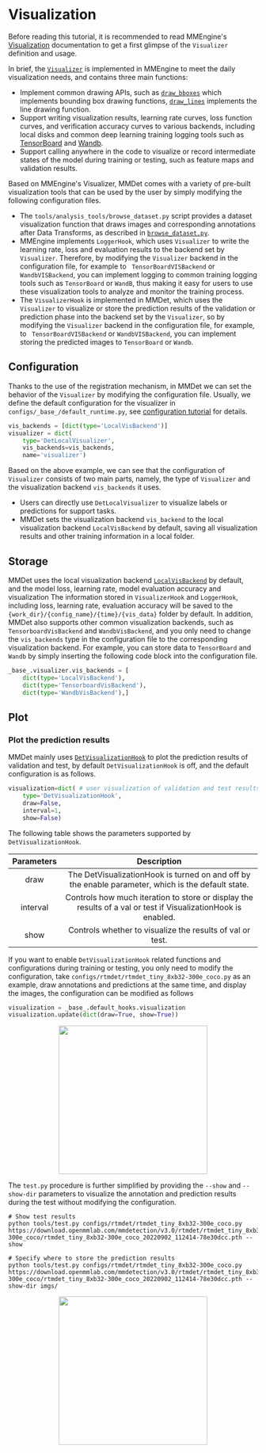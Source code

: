 # Visualization

Before reading this tutorial, it is recommended to read MMEngine's [Visualization](https://github.com/open-mmlab/mmengine/blob/main/docs/en/advanced_tutorials/visualization.md) documentation to get a first glimpse of the `Visualizer` definition and usage.

In brief, the [`Visualizer`](mmengine.visualization.Visualizer) is implemented in MMEngine to meet the daily visualization needs, and contains three main functions:

- Implement common drawing APIs, such as [`draw_bboxes`](mmengine.visualization.Visualizer.draw_bboxes) which implements bounding box drawing functions, [`draw_lines`](mmengine.visualization.Visualizer.draw_lines) implements the line drawing function.
- Support writing visualization results, learning rate curves, loss function curves, and verification accuracy curves to various backends, including local disks and common deep learning training logging tools such as [TensorBoard](https://www.tensorflow.org/tensorboard) and [Wandb](https://wandb.ai/site).
- Support calling anywhere in the code to visualize or record intermediate states of the model during training or testing, such as feature maps and validation results.

Based on MMEngine's Visualizer, MMDet comes with a variety of pre-built visualization tools that can be used by the user by simply modifying the following configuration files.

- The `tools/analysis_tools/browse_dataset.py` script provides a dataset visualization function that draws images and corresponding annotations after Data Transforms, as described in [`browse_dataset.py`](useful_tools.md).
- MMEngine implements `LoggerHook`, which uses `Visualizer` to write the learning rate, loss and evaluation results to the backend set by `Visualizer`. Therefore, by modifying the `Visualizer` backend in the configuration file, for example to ` TensorBoardVISBackend` or `WandbVISBackend`, you can implement logging to common training logging tools such as `TensorBoard` or `WandB`, thus making it easy for users to use these visualization tools to analyze and monitor the training process.
- The `VisualizerHook` is implemented in MMDet, which uses the `Visualizer` to visualize or store the prediction results of the validation or prediction phase into the backend set by the `Visualizer`, so by modifying the `Visualizer` backend in the configuration file, for example, to ` TensorBoardVISBackend` or `WandbVISBackend`, you can implement storing the predicted images to `TensorBoard` or `Wandb`.

## Configuration

Thanks to the use of the registration mechanism, in MMDet we can set the behavior of the `Visualizer` by modifying the configuration file. Usually, we define the default configuration for the visualizer in `configs/_base_/default_runtime.py`, see [configuration tutorial](config.md) for details.

```Python
vis_backends = [dict(type='LocalVisBackend')]
visualizer = dict(
    type='DetLocalVisualizer',
    vis_backends=vis_backends,
    name='visualizer')
```

Based on the above example, we can see that the configuration of `Visualizer` consists of two main parts, namely, the type of `Visualizer` and the visualization backend `vis_backends` it uses.

- Users can directly use `DetLocalVisualizer` to visualize labels or predictions for support tasks.
- MMDet sets the visualization backend `vis_backend` to the local visualization backend `LocalVisBackend` by default, saving all visualization results and other training information in a local folder.

## Storage

MMDet uses the local visualization backend [`LocalVisBackend`](mmengine.visualization.LocalVisBackend) by default, and the model loss, learning rate, model evaluation accuracy and visualization The information stored in `VisualizerHook` and `LoggerHook`, including loss, learning rate, evaluation accuracy will be saved to the `{work_dir}/{config_name}/{time}/{vis_data}` folder by default. In addition, MMDet also supports other common visualization backends, such as `TensorboardVisBackend` and `WandbVisBackend`, and you only need to change the `vis_backends` type in the configuration file to the corresponding visualization backend. For example, you can store data to `TensorBoard` and `Wandb` by simply inserting the following code block into the configuration file.

```Python
_base_.visualizer.vis_backends = [
    dict(type='LocalVisBackend'),
    dict(type='TensorboardVisBackend'),
    dict(type='WandbVisBackend'),]
```

## Plot

### Plot the prediction results

MMDet mainly uses [`DetVisualizationHook`](mmdet.engine.hooks.DetVisualizationHook) to plot the prediction results of validation and test, by default `DetVisualizationHook` is off, and the default configuration is as follows.

```Python
visualization=dict( # user visualization of validation and test results
    type='DetVisualizationHook',
    draw=False,
    interval=1,
    show=False)
```

The following table shows the parameters supported by `DetVisualizationHook`.

| Parameters |                                                  Description                                                  |
| :--------: | :-----------------------------------------------------------------------------------------------------------: |
|    draw    |      The DetVisualizationHook is turned on and off by the enable parameter, which is the default state.       |
|  interval  | Controls how much iteration to store or display the results of a val or test if VisualizationHook is enabled. |
|    show    |                           Controls whether to visualize the results of val or test.                           |

If you want to enable `DetVisualizationHook` related functions and configurations during training or testing, you only need to modify the configuration, take `configs/rtmdet/rtmdet_tiny_8xb32-300e_coco.py` as an example, draw annotations and predictions at the same time, and display the images, the configuration can be modified as follows

```Python
visualization = _base_.default_hooks.visualization
visualization.update(dict(draw=True, show=True))
```

<div align=center>
<img src="https://user-images.githubusercontent.com/17425982/224883427-1294a7ba-14ab-4d93-9152-55a7b270b1f1.png" height="300"/>
</div>

The `test.py` procedure is further simplified by providing the  `--show` and `--show-dir` parameters to visualize the annotation and prediction results during the test without modifying the configuration.

```Shell
# Show test results
python tools/test.py configs/rtmdet/rtmdet_tiny_8xb32-300e_coco.py https://download.openmmlab.com/mmdetection/v3.0/rtmdet/rtmdet_tiny_8xb32-300e_coco/rtmdet_tiny_8xb32-300e_coco_20220902_112414-78e30dcc.pth --show

# Specify where to store the prediction results
python tools/test.py configs/rtmdet/rtmdet_tiny_8xb32-300e_coco.py https://download.openmmlab.com/mmdetection/v3.0/rtmdet/rtmdet_tiny_8xb32-300e_coco/rtmdet_tiny_8xb32-300e_coco_20220902_112414-78e30dcc.pth --show-dir imgs/
```

<div align=center>
<img src="https://user-images.githubusercontent.com/17425982/224883427-1294a7ba-14ab-4d93-9152-55a7b270b1f1.png" height="300"/>
</div>
